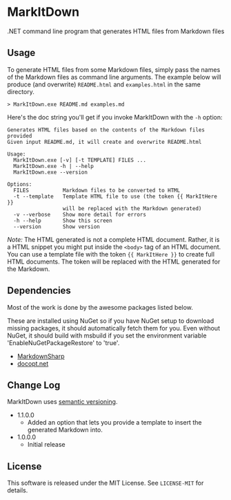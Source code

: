 MarkItDown
==========

.NET command line program that generates HTML files from Markdown files 

Usage
-----

To generate HTML files from some Markdown files, simply pass the names of the
Markdown files as command line arguments. The example below will produce
(and overwrite) `README.html` and `examples.html` in the same directory.

    > MarkItDown.exe README.md examples.md

Here's the doc string you'll get if you invoke MarkItDown with the `-h` option:

    Generates HTML files based on the contents of the Markdown files provided
    Given input README.md, it will create and overwrite README.html

    Usage:
      MarkItDown.exe [-v] [-t TEMPLATE] FILES ... 
      MarkItDown.exe -h | --help
      MarkItDown.exe --version

    Options:
      FILES           Markdown files to be converted to HTML
      -t --template   Template HTML file to use (the token {{ MarkItHere }} 
                      will be replaced with the Markdown generated)
      -v --verbose    Show more detail for errors
      -h --help       Show this screen
      --version       Show version
      
*Note:* The HTML generated is not a complete HTML document. Rather, it is
a HTML snippet you might put inside the `<body>` tag of an HTML document. You
can use a template file with the token `{{ MarkItHere }}` to create full HTML
documents. The token will be replaced with the HTML generated for the Markdown.

Dependencies
------------

Most of the work is done by the awesome packages listed below.

These are installed using NuGet so if you have NuGet setup to download missing
packages, it should automatically fetch them for you. Even without NuGet,
it should build with msbuild if you set the environment variable
'EnableNuGetPackageRestore' to 'true'.

- [MarkdownSharp](https://code.google.com/p/markdownsharp/)
- [docopt.net](https://github.com/docopt/docopt.net)

Change Log
---------

MarkItDown uses [semantic versioning](http://semver.org/).

- 1.1.0.0
  - Added an option that lets you provide a template to insert the generated
    Markdown into.
- 1.0.0.0
  - Initial release

License
-------

This software is released under the MIT License. See `LICENSE-MIT` for details.
